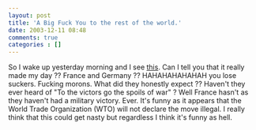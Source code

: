 ```yaml
---
layout: post
title: 'A Big Fuck You to the rest of the world.'
date: 2003-12-11 08:48
comments: true
categories : []
---  
```


So I wake up yesterday morning and I see <a href="http://www.cnn.com/2003/WORLD/meast/12/11/sprj.irq.contracts/index.html">this</a>. Can I tell you that it really made my day ?? France and Germany ?? HAHAHAHAHAHAH you lose suckers. Fucking morons. What did they honestly expect ?? Haven't they ever heard of "To the victors go the spoils of war" ? Well France hasn't as they haven't had a military victory. Ever.  It's funny as it appears that the World Trade Organization (WTO) will not declare the move illegal. I really think that this could get nasty but regardless I think it's funny as hell.

